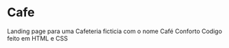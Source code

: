 # Cafe
Landing page para uma Cafeteria ficticia com o nome Café Conforto
Codigo feito em HTML e CSS
